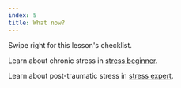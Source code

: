 ```yaml
---
index: 5
title: What now?
---
```

Swipe right for this lesson's checklist.

Learn about chronic stress in [stress beginner](umbrella://stress/stress/beginner).

Learn about post-traumatic stress in [stress expert](umbrella://stress/stress/expert).